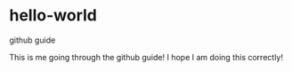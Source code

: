 # hello-world
github guide

This is me going through the github guide!
I hope I am doing this correctly!

